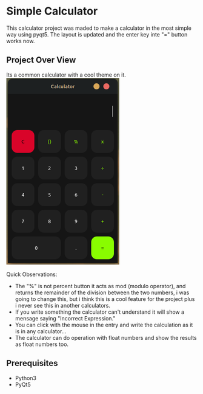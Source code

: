 <h1>Simple Calculator</h1>
This calculator project was maded to make a calculator in the most simple way using pyqt5. The layout is updated and the enter key inte "=" button works now.

<h2>Project Over View</h2>
Its a common calculator with a cool theme on it.

<img src="/Media/main.png"/>

<p>Quick Observations:</p>
<ul>
  <li>
    The "%" is not percent button it acts as mod (modulo operator), and returns the remainder of the division between the two numbers,
    i was going to change this, but i think this is a cool feature for the project plus i never see this in another calculators.
  </li>
  <li>If you write something the calculator can't understand it will show a mensage saying "Incorrect Expression."</li>
  <li>You can click with the mouse in the entry and write the calculation as it is in any calculator...</li>
  <li>The calculator can do operation with float numbers and show the results as float numbers too.</li>
</ul>

<h2>Prerequisites</h2>
<ul>
  <li>Python3</li>
  <li>PyQt5</li>
</ul>

